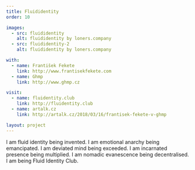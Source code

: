 ```yaml
---
title: Fluididentity
order: 10

images:
  - src: fluididentity
    alt: fluididentity by loners.company
  - src: fluididentity-2
    alt: fluididentity by loners.company

with:
  - name: František Fekete
    link: http://www.frantisekfekete.com
  - name: Ghmp
    link: http://www.ghmp.cz

visit:
  - name: fluidentity.club
    link: http://fluidentity.club
  - name: artalk.cz
    link: http://artalk.cz/2018/03/16/frantisek-fekete-v-ghmp

layout: project
---
```

I&nbsp;am fluid identity being invented.
I&nbsp;am emotional anarchy being emancipated.
I&nbsp;am deviated mind being exceeded.
I&nbsp;am incarnated presence being multiplied.
I&nbsp;am nomadic evanescence being decentralised.
I&nbsp;am being Fluid Identity Club.
